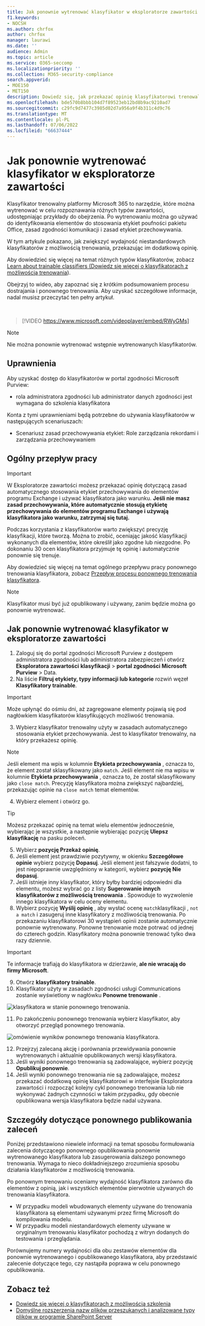 ```yaml
---
title: Jak ponownie wytrenować klasyfikator w eksploratorze zawartości
f1.keywords:
- NOCSH
ms.author: chrfox
author: chrfox
manager: laurawi
ms.date: ''
audience: Admin
ms.topic: article
ms.service: O365-seccomp
ms.localizationpriority: ''
ms.collection: M365-security-compliance
search.appverid:
- MOE150
- MET150
description: Dowiedz się, jak przekazać opinię klasyfikatorowi trenowalnemu w Eksploratorze zawartości.
ms.openlocfilehash: bde570b8bbb104d7f89523eb12bd8b9ac9210ad7
ms.sourcegitcommit: c29fc9d7477c3985d02d7a956a9f4b311c4d9c76
ms.translationtype: MT
ms.contentlocale: pl-PL
ms.lasthandoff: 07/06/2022
ms.locfileid: "66637444"
---
```

# <a name="how-to-retrain-a-classifier-in-content-explorer"></a>Jak ponownie wytrenować klasyfikator w eksploratorze zawartości

Klasyfikator trenowalny platformy Microsoft 365 to narzędzie, które można wytrenować w celu rozpoznawania różnych typów zawartości, udostępniając przykłady do obejrzenia. Po wytrenowaniu można go używać do identyfikowania elementów do stosowania etykiet poufności pakietu Office, zasad zgodności komunikacji i zasad etykiet przechowywania.

W tym artykule pokazano, jak zwiększyć wydajność niestandardowych klasyfikatorów z możliwością trenowania, przekazując im dodatkową opinię.

Aby dowiedzieć się więcej na temat różnych typów klasyfikatorów, zobacz [Learn about trainable classifiers (Dowiedz się więcej o klasyfikatorach z możliwością trenowania](classifier-learn-about.md)).

Obejrzyj to wideo, aby zapoznać się z krótkim podsumowaniem procesu dostrajania i ponownego trenowania. Aby uzyskać szczegółowe informacje, nadal musisz przeczytać ten pełny artykuł.

</br>

> [!VIDEO https://www.microsoft.com/videoplayer/embed/RWyGMs]

> [!NOTE]
> Nie można ponownie wytrenować wstępnie wytrenowanych klasyfikatorów.

## <a name="permissions"></a>Uprawnienia

Aby uzyskać dostęp do klasyfikatorów w portal zgodności Microsoft Purview:

- rola administratora zgodności lub administrator danych zgodności jest wymagana do szkolenia klasyfikatora

Konta z tymi uprawnieniami będą potrzebne do używania klasyfikatorów w następujących scenariuszach:

- Scenariusz zasad przechowywania etykiet: Role zarządzania rekordami i zarządzania przechowywaniem 

## <a name="overall-workflow"></a>Ogólny przepływ pracy

> [!IMPORTANT]
> W Eksploratorze zawartości możesz przekazać opinię dotyczącą zasad automatycznego stosowania etykiet przechowywania do elementów programu Exchange i używać klasyfikatora jako warunku. **Jeśli nie masz zasad przechowywania, które automatycznie stosują etykietę przechowywania do elementów programu Exchange i używają klasyfikatora jako warunku, zatrzymaj się tutaj.**

Podczas korzystania z klasyfikatorów warto zwiększyć precyzję klasyfikacji, które tworzą. Można to zrobić, oceniając jakość klasyfikacji wykonanych dla elementów, które określił jako zgodne lub niezgodne. Po dokonaniu 30 ocen klasyfikatora przyjmuje tę opinię i automatycznie ponownie się trenuje.

Aby dowiedzieć się więcej na temat ogólnego przepływu pracy ponownego trenowania klasyfikatora, zobacz [Przepływ procesu ponownego trenowania klasyfikatora](classifier-learn-about.md#retraining-classifiers).

> [!NOTE]
> Klasyfikator musi być już opublikowany i używany, zanim będzie można go ponownie wytrenować.

## <a name="how-to-retrain-a-classifier-in-content-explorer"></a>Jak ponownie wytrenować klasyfikator w eksploratorze zawartości

1. Zaloguj się do portal zgodności Microsoft Purview z dostępem administratora zgodności lub administratora zabezpieczeń i otwórz **Eksploratora zawartości** **klasyfikacji** >  **portal zgodności Microsoft Purview** >  Data. 
2. Na liście **Filtruj etykiety, typy informacji lub kategorie** rozwiń węzeł **Klasyfikatory trainable**.

> [!IMPORTANT]
> Może upłynąć do ośmiu dni, aż zagregowane elementy pojawią się pod nagłówkiem klasyfikatorów klasyfikujących możliwość trenowania.

3. Wybierz klasyfikator trenowalny użyty w zasadach automatycznego stosowania etykiet przechowywania. Jest to klasyfikator trenowalny, na który przekażesz opinię.

> [!NOTE]
> Jeśli element ma wpis w kolumnie **Etykieta przechowywania** , oznacza to, że element został sklasyfikowany jako `match`.  Jeśli element nie ma wpisu w kolumnie **Etykieta przechowywania** , oznacza to, że został sklasyfikowany jako `close match`. Precyzję klasyfikatora można zwiększyć najbardziej, przekazując opinie na `close match` temat elementów. 

4. Wybierz element i otwórz go.
 
 > [!TIP]
> Możesz przekazać opinię na temat wielu elementów jednocześnie, wybierając je wszystkie, a następnie wybierając pozycję **Ulepsz klasyfikację** na pasku poleceń.

5. Wybierz **pozycję Przekaż opinię**.
6. Jeśli element jest prawdziwie pozytywny, w okienku **Szczegółowe opinie** wybierz pozycję **Dopasuj**.  Jeśli element jest fałszywie dodatni, to jest niepoprawnie uwzględniony w kategorii, wybierz **pozycję Nie dopasuj**.
7. Jeśli istnieje inny klasyfikator, który byłby bardziej odpowiedni dla elementu, możesz wybrać go z listy **Sugerowanie innych klasyfikatorów z możliwością trenowania** . Spowoduje to wyzwolenie innego klasyfikatora w celu oceny elementu.
8. Wybierz pozycję **Wyślij opinię** , aby wysłać ocenę `match`klasyfikacji , `not a match` i zasugeruj inne klasyfikatory z możliwością trenowania. Po przekazaniu klasyfikatorowi 30 wystąpień opinii zostanie automatycznie ponownie wytrenowany. Ponowne trenowanie może potrwać od jednej do czterech godzin. Klasyfikatory można ponownie trenować tylko dwa razy dziennie.

> [!IMPORTANT]
> Te informacje trafiają do klasyfikatora w dzierżawie, **ale nie wracają do firmy Microsoft**.

9. Otwórz **klasyfikatory trainable**.
10. Klasyfikator użyty w zasadach zgodności usługi Communications zostanie wyświetlony w nagłówku **Ponowne trenowanie** .

![klasyfikatora w stanie ponownego trenowania.](../media/classifier-retraining.png)

11. Po zakończeniu ponownego trenowania wybierz klasyfikator, aby otworzyć przegląd ponownego trenowania.

![omówienie wyników ponownego trenowania klasyfikatora.](../media/classifier-retraining-overview.png)

12. Przejrzyj zalecaną akcję i porównania przewidywania ponownie wytrenowanych i aktualnie opublikowanych wersji klasyfikatora.
13. Jeśli wyniki ponownego trenowania są zadowalające, wybierz pozycję **Opublikuj ponownie**.
14. Jeśli wyniki ponownego trenowania nie są zadowalające, możesz przekazać dodatkową opinię klasyfikatorowi w interfejsie Eksploratora zawartości i rozpocząć kolejny cykl ponownego trenowania lub nie wykonywać żadnych czynności w takim przypadku, gdy obecnie opublikowana wersja klasyfikatora będzie nadal używana. 

## <a name="details-on-republishing-recommendations"></a>Szczegóły dotyczące ponownego publikowania zaleceń

Poniżej przedstawiono niewiele informacji na temat sposobu formułowania zalecenia dotyczącego ponownego opublikowania ponownie wytrenowanego klasyfikatora lub zasugerowania dalszego ponownego trenowania. Wymaga to nieco dokładniejszego zrozumienia sposobu działania klasyfikatorów z możliwością trenowania.

Po ponownym trenowaniu oceniamy wydajność klasyfikatora zarówno dla elementów z opinią, jak i wszystkich elementów pierwotnie używanych do trenowania klasyfikatora. 

- W przypadku modeli wbudowanych elementy używane do trenowania klasyfikatora są elementami używanymi przez firmę Microsoft do kompilowania modelu.
- W przypadku modeli niestandardowych elementy używane w oryginalnym trenowaniu klasyfikator pochodzą z witryn dodanych do testowania i przeglądania.

Porównujemy numery wydajności dla obu zestawów elementów dla ponownie wytrenowanego i opublikowanego klasyfikatora, aby przedstawić zalecenie dotyczące tego, czy nastąpiła poprawa w celu ponownego opublikowania. 

## <a name="see-also"></a>Zobacz też

- [Dowiedz się więcej o klasyfikatorach z możliwością szkolenia](classifier-learn-about.md)
- [Domyślne rozszerzenia nazw plików przeszukanych i analizowane typy plików w programie SharePoint Server](/sharepoint/technical-reference/default-crawled-file-name-extensions-and-parsed-file-types)
